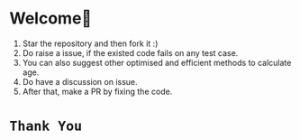 # Welcome🎉

1. Star the repository and then fork it :)
2. Do raise a issue, if the existed code fails on any test case.
3. You can also suggest other optimised and efficient methods to calculate age.
4. Do have a discussion on issue.
5. After that, make a PR by fixing the code.

# `Thank You`
